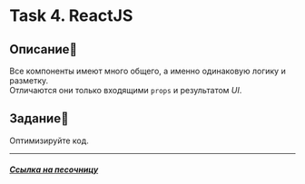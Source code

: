 # Task 4. ReactJS

## Описание📌

Все компоненты имеют много общего, а именно одинаковую логику и разметку.    
Отличаются они только входящими `props` и результатом *UI*.     

## Задание📝

Оптимизируйте код.

***

##### [Ссылка на песочницу](https://codesandbox.io/s/task-4-yjbqn4?file=/src/taskComponents.jsx)
